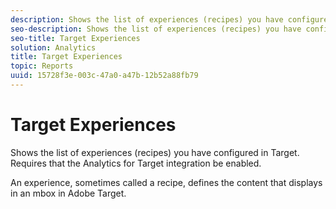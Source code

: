 ```yaml
---
description: Shows the list of experiences (recipes) you have configured in Target. Requires that the Analytics for Target integration be enabled.
seo-description: Shows the list of experiences (recipes) you have configured in Target. Requires that the Analytics for Target integration be enabled.
seo-title: Target Experiences
solution: Analytics
title: Target Experiences
topic: Reports
uuid: 15728f3e-003c-47a0-a47b-12b52a88fb79
---
```


# Target Experiences

Shows the list of experiences (recipes) you have configured in Target. Requires that the Analytics for Target integration be enabled.

An experience, sometimes called a recipe, defines the content that displays in an mbox in Adobe Target.

